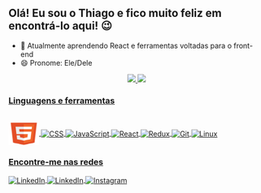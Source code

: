 ## Olá! Eu sou o Thiago e fico muito feliz em encontrá-lo aqui! 😉

- 🌱 Atualmente aprendendo React e ferramentas voltadas para o front-end
- 😄 Pronome: Ele/Dele

<div align="center">
  <a href="https://github.com/thiago-mota">
  <img height="180em" src="https://github-readme-stats.vercel.app/api?username=thiago-mota&show_icons=true&theme=dracula&include_all_commits=true&count_private=true"/>
  <img height="180em" src="https://github-readme-stats.vercel.app/api/top-langs/?username=thiago-mota&layout=compact&langs_count=7&theme=dracula"/>
</div>
  
  ### Linguagens e ferramentas
  
<div style="display: inline_block"><br>
  <img align="center" alt="HTML" height="45" width="60" src="https://raw.githubusercontent.com/devicons/devicon/master/icons/html5/html5-original.svg">
  <img align="center" alt="CSS" height="45" width="60" src="https://cdn.jsdelivr.net/gh/devicons/devicon/icons/css3/css3-original.svg">
  <img align="center" alt="JavaScript" height="45" width="60" src="https://cdn.jsdelivr.net/gh/devicons/devicon/icons/javascript/javascript-original.svg" />
  <img align="center" alt="React" height="45" width="60" src="https://cdn.jsdelivr.net/gh/devicons/devicon/icons/react/react-original-wordmark.svg" />
  <img align="center" alt="Redux" height="45" width="60" src="https://cdn.jsdelivr.net/gh/devicons/devicon/icons/redux/redux-original.svg" />
  <img align="center" alt="Git" height="45" width="60" src="https://cdn.jsdelivr.net/gh/devicons/devicon/icons/git/git-original.svg" />
  <img align="center" alt="Linux" height="45" width="60" src="https://cdn.jsdelivr.net/gh/devicons/devicon/icons/linux/linux-original.svg" />
  
  
### Encontre-me nas redes

<div style="display: inline_block">
  <a href="https://www.linkedin.com/in/thiago-m-a-araujo/" target="_blank"><img align="center" alt="LinkedIn" height="45" width="60" src="https://cdn.jsdelivr.net/gh/devicons/devicon/icons/linkedin/linkedin-original.svg"</a>
  <a href="https://twitter.com/thiago_maaraujo" target="_blank"><img align="center" alt="LinkedIn" height="45" width="60" src="https://cdn.jsdelivr.net/gh/devicons/devicon/icons/twitter/twitter-original.svg"</a>
  <a href="https://www.instagram.com/thiago_maraujo/" target="_blank"><img align="center" alt="Instagram" height="45" width="60" src="https://raw.githubusercontent.com/rahuldkjain/github-profile-readme-generator/master/src/images/icons/Social/instagram.svg"</a>
</div>
